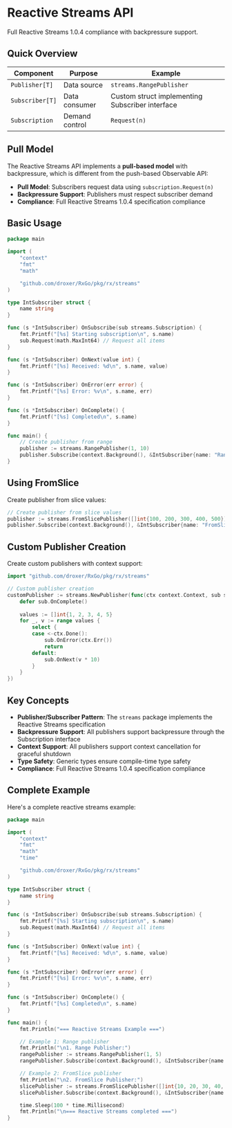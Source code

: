 # Reactive Streams API

Full Reactive Streams 1.0.4 compliance with backpressure support.

## Quick Overview

| Component | Purpose | Example |
|-----------|---------|---------|
| `Publisher[T]` | Data source | `streams.RangePublisher` |
| `Subscriber[T]` | Data consumer | Custom struct implementing Subscriber interface |
| `Subscription` | Demand control | `Request(n)` |

## Pull Model

The Reactive Streams API implements a **pull-based model** with backpressure, which is different from the push-based Observable API:

- **Pull Model**: Subscribers request data using `subscription.Request(n)` 
- **Backpressure Support**: Publishers must respect subscriber demand
- **Compliance**: Full Reactive Streams 1.0.4 specification compliance

## Basic Usage

```go
package main

import (
    "context"
    "fmt"
    "math"

    "github.com/droxer/RxGo/pkg/rx/streams"
)

type IntSubscriber struct {
    name string
}

func (s *IntSubscriber) OnSubscribe(sub streams.Subscription) {
    fmt.Printf("[%s] Starting subscription\n", s.name)
    sub.Request(math.MaxInt64) // Request all items
}

func (s *IntSubscriber) OnNext(value int) {
    fmt.Printf("[%s] Received: %d\n", s.name, value)
}

func (s *IntSubscriber) OnError(err error) {
    fmt.Printf("[%s] Error: %v\n", s.name, err)
}

func (s *IntSubscriber) OnComplete() {
    fmt.Printf("[%s] Completed\n", s.name)
}

func main() {
    // Create publisher from range
    publisher := streams.RangePublisher(1, 10)
    publisher.Subscribe(context.Background(), &IntSubscriber{name: "Range"})
}
```

## Using FromSlice

Create publisher from slice values:

```go
// Create publisher from slice values
publisher := streams.FromSlicePublisher([]int{100, 200, 300, 400, 500})
publisher.Subscribe(context.Background(), &IntSubscriber{name: "FromSlice"})
```

## Custom Publisher Creation

Create custom publishers with context support:

```go
import "github.com/droxer/RxGo/pkg/rx/streams"

// Custom publisher creation
customPublisher := streams.NewPublisher(func(ctx context.Context, sub streams.Subscriber[int]) {
    defer sub.OnComplete()
    
    values := []int{1, 2, 3, 4, 5}
    for _, v := range values {
        select {
        case <-ctx.Done():
            sub.OnError(ctx.Err())
            return
        default:
            sub.OnNext(v * 10)
        }
    }
})
```

## Key Concepts

- **Publisher/Subscriber Pattern**: The `streams` package implements the Reactive Streams specification
- **Backpressure Support**: All publishers support backpressure through the Subscription interface
- **Context Support**: All publishers support context cancellation for graceful shutdown
- **Type Safety**: Generic types ensure compile-time type safety
- **Compliance**: Full Reactive Streams 1.0.4 specification compliance

## Complete Example

Here's a complete reactive streams example:

```go
package main

import (
    "context"
    "fmt"
    "math"
    "time"

    "github.com/droxer/RxGo/pkg/rx/streams"
)

type IntSubscriber struct {
    name string
}

func (s *IntSubscriber) OnSubscribe(sub streams.Subscription) {
    fmt.Printf("[%s] Starting subscription\n", s.name)
    sub.Request(math.MaxInt64) // Request all items
}

func (s *IntSubscriber) OnNext(value int) {
    fmt.Printf("[%s] Received: %d\n", s.name, value)
}

func (s *IntSubscriber) OnError(err error) {
    fmt.Printf("[%s] Error: %v\n", s.name, err)
}

func (s *IntSubscriber) OnComplete() {
    fmt.Printf("[%s] Completed\n", s.name)
}

func main() {
    fmt.Println("=== Reactive Streams Example ===")

    // Example 1: Range publisher
    fmt.Println("\n1. Range Publisher:")
    rangePublisher := streams.RangePublisher(1, 5)
    rangePublisher.Subscribe(context.Background(), &IntSubscriber{name: "Range"})

    // Example 2: FromSlice publisher
    fmt.Println("\n2. FromSlice Publisher:")
    slicePublisher := streams.FromSlicePublisher([]int{10, 20, 30, 40, 50})
    slicePublisher.Subscribe(context.Background(), &IntSubscriber{name: "FromSlice"})

    time.Sleep(100 * time.Millisecond)
    fmt.Println("\n=== Reactive Streams completed ===")
}
```